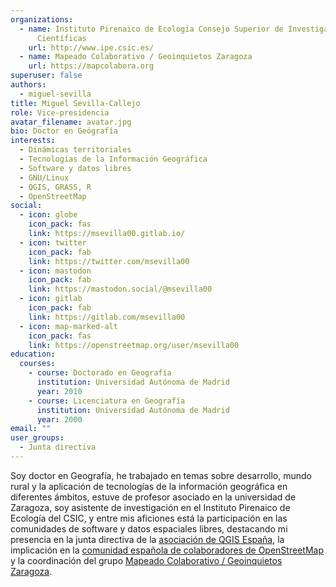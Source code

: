 ```yaml
---
organizations:
  - name: Instituto Pirenaico de Ecología Consejo Superior de Investigaciones
      Científicas
    url: http://www.ipe.csic.es/
  - name: Mapeado Colaborativo / Geoinquietos Zaragoza
    url: https://mapcolabora.org
superuser: false
authors:
  - miguel-sevilla
title: Miguel Sevilla-Callejo
role: Vice-presidencia
avatar_filename: avatar.jpg
bio: Doctor en Geógrafía
interests:
  - Dinámicas territoriales
  - Tecnologías de la Información Geográfica
  - Software y datos libres
  - GNU/Linux
  - QGIS, GRASS, R
  - OpenStreetMap
social:
  - icon: globe
    icon_pack: fas
    link: https://msevilla00.gitlab.io/
  - icon: twitter
    icon_pack: fab
    link: https://twitter.com/msevilla00
  - icon: mastodon
    icon_pack: fab
    link: https://mastodon.social/@msevilla00
  - icon: gitlab
    icon_pack: fab
    link: https://gitlab.com/msevilla00
  - icon: map-marked-alt
    icon_pack: fas
    link: https://openstreetmap.org/user/msevilla00
education:
  courses:
    - course: Doctorado en Geografía
      institution: Universidad Autónoma de Madrid
      year: 2010
    - course: Licenciatura en Geografía
      institution: Universidad Autónoma de Madrid
      year: 2000
email: ""
user_groups:
  - Junta directiva
---
```


Soy doctor en Geografía, he trabajado en temas sobre desarrollo, mundo rural y la aplicación de tecnologías de la información geográfica en diferentes ámbitos, estuve de profesor asociado en la universidad de Zaragoza, soy asistente de investigación en el Instituto Pirenaico de Ecología del CSIC, y entre mis aficiones está la participación en las comunidades de software y datos espaciales libres, destacando mi presencia en la junta directiva de la [asociación de QGIS España](https://www.qgis.es/asociacion/), la implicación en la [comunidad española de colaboradores de OpenStreetMap](https://wiki.openstreetmap.org/wiki/ES:Espa%C3%B1a) y la coordinación del grupo [Mapeado Colaborativo / Geoinquietos Zaragoza](https://mapcolabora.org).
